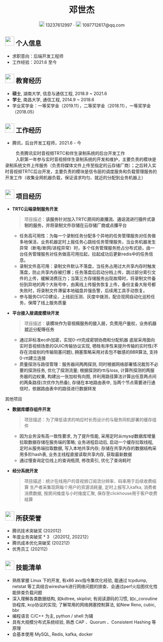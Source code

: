  <center>
     <h1>邓世杰</h1>
     <div>
         <span>
             <img src="assets/phone-solid.svg" width="18px">
             13237612997
         </span>
         ·
         <span>
             <img src="assets/envelope-solid.svg" width="18px">
             1097712617@qq.com
         </span>
         <!-- ·
         <span>
             <img src="assets/github-brands.svg" width="18px">
             <a href="https://github.com/CyC2018">CyC2018</a>
         </span>
         ·
         <span>
             <img src="assets/rss-solid.svg" width="18px">
             <a href="#">My Blog</a>
         </span> -->
     </div>
 </center>

 ## <img src="assets/info-circle-solid.svg" width="30px"> 个人信息

 - 求职意向：后端开发工程师
 - 工作经验：2021.6 至今

## <img src="assets/graduation-cap-solid.svg" width="30px"> 教育经历

- **硕士**, 湖南大学, 信息与通信工程, 2018.9 ~ 2021.6
- **学士**, 南昌大学, 通信工程, 2014.9 ~ 2018.6
- 学业奖学金：一等奖学金（2019.11），二等奖学金（2018.11），一等奖学金（2018.05）

## <img src="assets/briefcase-solid.svg" width="30px"> 工作经历

- 腾讯，后台开发工程师，2021.6 - 今

&ensp;&ensp;&ensp;&ensp;&ensp;负责腾讯实时音视频TRTC和伴生录制系统的后台开发工作<br>
&ensp;&ensp;&ensp;&ensp;&ensp;入职第一年参与实时音视频伴生录制系统的开发和维护，主要负责的模块是录制系统文件上传服务（负责将媒体文件上传至指定的云存储厂商）；之后转入实时音视频TRTC后台开发，主要负责的模块是信令层的调度服务和负载管理服务的开发工作（收集全网机器负载，保证请求均匀、就近的分配到业务机器上）<br>

## <img src="assets/project-diagram-solid.svg" width="30px">  项目经历
- **TRTC云端录制服务开发**

    > 项目描述：**该服务针对加⼊TRTC房间的直播流、通话流进⾏插件式录制的服务，并将录制文件存储在云存储厂商或点播平台**

    - 任务高可用性：为每一个录制任务分配多个异地的任务管理服务对任务做多地保活，业务机器定时上报任务心跳给任务管理服务，当业务机器发生异常（断电/断网/进程异常）时，多个任务管理服务抢占分布式锁，由一台任务管理服务对任务做高可用拉起，拉起成功后更新redis中的任务信息。
    - 录制文件高可用：录制文件默认不落盘，当任务占用过大共享内存时触发落盘，防止共享内存被打爆；任务落盘后启动分档上传，跳过部分索引文件的上传，缓解消费压力；当第三方存储服务出现故障时，将录制文件备份到异地的两个大账号中，由离线上传服务恢复上传，备份主备大账号都失败时，将录制文件滞留本地磁盘并强告警，后续用工具手动恢复。
    - 参与服务CI/CD建设，上线前压测、灰度中拨测，配合现网自动化巡检任务，保障了线上服务质量

- **平台接入层调度模块开发**

    > 项目描述：**该模块作为音视频服务的接入层，负责用户鉴权，业务机器就近分配等任务**

    - 通过非标准ecdh加密，实现0-rtt完成密钥协商和分配机器
    底层采用面向实时音视频场景的QUIC传输协议实现, 牺牲有序性来提升传输的实时性(不存在流级别的传输阻塞问题), 拥塞策略采用对丢包不敏感的BBR算法, 支持0-rtt建立连接
    - 质量探测与路径管理：服务器间两两探测, 同时根据网络部署情况裁剪不必要的探测任务, 优化了探测流量; 根据探测的rtt与loss, 计算所探测的两服务器的边权重, 构建出一张加权有向图, 并利用路径算法计算出任意两点间的两条路径(次优作为热备), 存储在本地路由表中, 当两个节点需要进行通信时，依据路由表中的路径进行数据转发

其他项目
- **数据库缓存组件开发**

    > 项目描述：为了降低请求的响应时长而设计的与服务同机部署的缓存组件

    - 因为业务没有高一致性要求, 为了提升性能, 采用定时从mysql数据库增量拉取数据存储在服务端的策略; 业务进程启动后, 启动一个缓存拉取线程, 定时从服务端拉取数据, 写入本地共享内存; 存储在共享内存的数据结构采用多阶hash表, 业务主线程直接读取共享内存, 获取最新数据
    - 通过慢查询定位线上的查询瓶颈, 修改索引, 优化了查询耗时

- **经分系统开发**

    > 项目描述：统计在线用户的音视频订阅流分辨率、码率用于后续收费结算
    生产者采集现网每个用户的资源消耗量, 定时上报写入kafka, 消费者消费数据, 按房间维度与小时维度汇聚, 保存至clickhouse用于客户收费结算

## <img src="assets/project-diagram-solid.svg" width="30px">  所获荣誉
- 腾讯技术突破奖 (202012)
- 年度业务突破奖 * 3 （202012, 202212）
- 腾讯成本优化突破奖 (202212)
- 优秀员工 (202112)

## <img src="assets/tools-solid.svg" width="30px"> 技能清单

- 熟练掌握 Linux 下的开发, 有x86 avx指令集优化经验, 能通过 tcpdump, netstat 等工具结合wireshark进行网络问题的排查、会通过perf火焰图优化性能排查负载问题
- 深入理解各类数据结构, 如kdtree, skiplist; 有阅读源码的习惯, 如c_coroutine
协程库, kcp协议的实现; 了解常用的网络拥塞控制算法, 如New Reno, cubic, bbr
- 编程语言 C/C++ 为主, python / shell 为辅
- 具有大规模分布式系统经验, 熟悉 CAP 、Quorum 、Consistent Hashing 等原理
- 会基本使用 MySQL, Redis, kafka, docker

